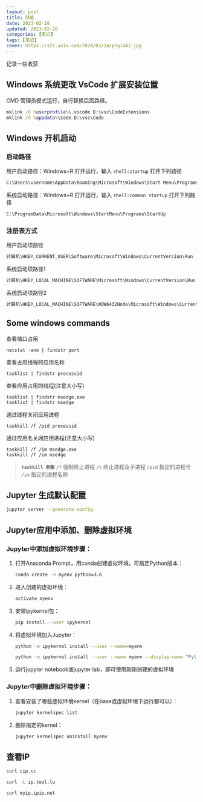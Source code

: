 ```yaml
---
layout: post
title: 随笔
date: 2023-02-28
updated: 2023-02-28
categories: [笔记]
tags: [笔记]
cover: https://s21.ax1x.com/2024/03/14/pFgi4AJ.jpg
---
```


记录一些收获

## Windows 系统更改 VsCode 扩展安装位置
CMD 管理员模式运行，自行替换后面路径。
```cmd
mklink /d %userprofile%\.vscode D:\vsc\CodeExtensions
mklink /d %appdata%\Code D:\vsc\Code
``` 

## Windows 开机启动

### 启动路径

用户启动路径：Windows+R 打开运行，输入 `shell:startup` 打开下列路径
```txt
C:\Users\username\AppData\Roaming\Microsoft\Windows\Start Menu\Programs\Startup
```
系统启动路径：Windows+R 打开运行，输入 `shell:common startup` 打开下列路径
```txt
C:\ProgramData\Microsoft\Windows\StartMenu\Programs\StartUp
```

### 注册表方式

用户启动项路径
```txt
计算机\HKEY_CURRENT_USER\Software\Microsoft\Windows\CurrentVersion\Run
```

系统启动项路径1
```txt
计算机\HKEY_LOCAL_MACHINE\SOFTWARE\Microsoft\Windows\CurrentVersion\Run
```

系统启动项路径2
```txt
计算机\HKEY_LOCAL_MACHINE\SOFTWARE\WOW6432Node\Microsoft\Windows\CurrentVersion\Run
```

## Some windows commands

查看端口占用
```shell
netstat -ano | findstr port
```

查看占用线程的应用名称
```shell
tasklist | findstr processid
```

查看应用占用的线程(注意大小写)
```shell
tasklist | findstr msedge.exe
tasklist | findstr msedge
```

通过线程关闭应用进程
```shell
taskkill /f /pid processid
```

通过应用名关闭应用进程(注意大小写)
```shell
taskkill /f /im msedge.exe
taskkill /f /im msedge
```
>**`taskkill 参数`**
>`/f` 强制终止进程
>`/t` 终止进程及子进程
>`/pid` 指定的进程号
>`/im` 指定的进程名称

## Jupyter 生成默认配置

```bash
jupyter server --generate-config
```

## Jupyter应用中添加、删除虚拟环境

### Jupyter中添加虚拟环境步骤：

1. 打开Anaconda Prompt，用conda创建虚拟环境，可指定Python版本：
    ```bash
    conda create -n myenv python=3.6
    ```
2. 进入创建的虚拟环境：
    ```bash
    activate myenv
    ```
3. 安装ipykernel包：
    ```bash
    pip install --user ipykernel
    ```
4. 将虚拟环境加入Jupyter：
    ```bash
    python -m ipykernel install --user --name=myenv

    python -m ipykernel install --user --name myenv --display-name "Python [conda env:myenv]"
    ```
5. 运行jupyter notebook或jupyter lab，即可使用刚刚创建的虚拟环境

### Jupyter中删除虚拟环境步骤：

1. 查看安装了哪些虚拟环境kernel（在base或虚拟环境下运行都可以）：
    ```bash
    jupyter kernelspec list
    ```
2. 删除指定的kernel：
    ```bash
    jupyter kernelspec uninstall myenv
    ```

## 查看IP

```bash
curl cip.cc
```

```bash
curl -L ip.tool.lu
```

```bash
curl myip.ipip.net
```
